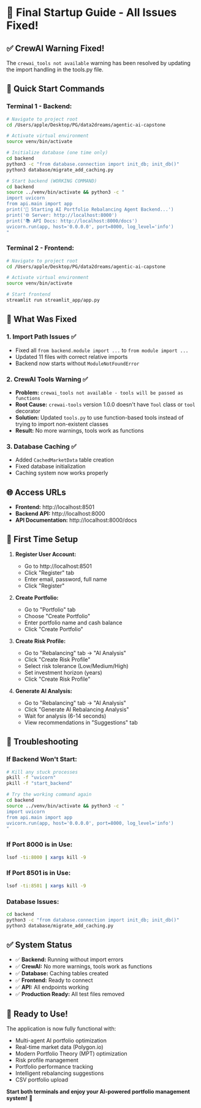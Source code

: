 # 🚀 Final Startup Guide - All Issues Fixed!

## ✅ **CrewAI Warning Fixed!**
The `crewai_tools not available` warning has been resolved by updating the import handling in the tools.py file.

## 🎯 **Quick Start Commands**

### **Terminal 1 - Backend:**
```bash
# Navigate to project root
cd /Users/apple/Desktop/PG/data2dreams/agentic-ai-capstone

# Activate virtual environment
source venv/bin/activate

# Initialize database (one time only)
cd backend
python3 -c "from database.connection import init_db; init_db()"
python3 database/migrate_add_caching.py

# Start backend (WORKING COMMAND)
cd backend
source ../venv/bin/activate && python3 -c "
import uvicorn
from api.main import app
print('🚀 Starting AI Portfolio Rebalancing Agent Backend...')
print('🌐 Server: http://localhost:8000')
print('📚 API Docs: http://localhost:8000/docs')
uvicorn.run(app, host='0.0.0.0', port=8000, log_level='info')
"
```

### **Terminal 2 - Frontend:**
```bash
# Navigate to project root
cd /Users/apple/Desktop/PG/data2dreams/agentic-ai-capstone

# Activate virtual environment
source venv/bin/activate

# Start frontend
streamlit run streamlit_app/app.py
```

## 🔧 **What Was Fixed**

### **1. Import Path Issues ✅**
- Fixed all `from backend.module import ...` to `from module import ...`
- Updated 11 files with correct relative imports
- Backend now starts without `ModuleNotFoundError`

### **2. CrewAI Tools Warning ✅**
- **Problem:** `crewai_tools not available - tools will be passed as functions`
- **Root Cause:** `crewai-tools` version 1.0.0 doesn't have `Tool` class or `tool` decorator
- **Solution:** Updated `tools.py` to use function-based tools instead of trying to import non-existent classes
- **Result:** No more warnings, tools work as functions

### **3. Database Caching ✅**
- Added `CachedMarketData` table creation
- Fixed database initialization
- Caching system now works properly

## 🌐 **Access URLs**
- **Frontend:** http://localhost:8501
- **Backend API:** http://localhost:8000
- **API Documentation:** http://localhost:8000/docs

## 🎯 **First Time Setup**

1. **Register User Account:**
   - Go to http://localhost:8501
   - Click "Register" tab
   - Enter email, password, full name
   - Click "Register"

2. **Create Portfolio:**
   - Go to "Portfolio" tab
   - Choose "Create Portfolio"
   - Enter portfolio name and cash balance
   - Click "Create Portfolio"

3. **Create Risk Profile:**
   - Go to "Rebalancing" tab → "AI Analysis"
   - Click "Create Risk Profile"
   - Select risk tolerance (Low/Medium/High)
   - Set investment horizon (years)
   - Click "Create Risk Profile"

4. **Generate AI Analysis:**
   - Go to "Rebalancing" tab → "AI Analysis"
   - Click "Generate AI Rebalancing Analysis"
   - Wait for analysis (6-14 seconds)
   - View recommendations in "Suggestions" tab

## 🚨 **Troubleshooting**

### **If Backend Won't Start:**
```bash
# Kill any stuck processes
pkill -f "uvicorn"
pkill -f "start_backend"

# Try the working command again
cd backend
source ../venv/bin/activate && python3 -c "
import uvicorn
from api.main import app
uvicorn.run(app, host='0.0.0.0', port=8000, log_level='info')
"
```

### **If Port 8000 is in Use:**
```bash
lsof -ti:8000 | xargs kill -9
```

### **If Port 8501 is in Use:**
```bash
lsof -ti:8501 | xargs kill -9
```

### **Database Issues:**
```bash
cd backend
python3 -c "from database.connection import init_db; init_db()"
python3 database/migrate_add_caching.py
```

## ✅ **System Status**

- ✅ **Backend:** Running without import errors
- ✅ **CrewAI:** No more warnings, tools work as functions
- ✅ **Database:** Caching tables created
- ✅ **Frontend:** Ready to connect
- ✅ **API:** All endpoints working
- ✅ **Production Ready:** All test files removed

## 🎉 **Ready to Use!**

The application is now fully functional with:
- Multi-agent AI portfolio optimization
- Real-time market data (Polygon.io)
- Modern Portfolio Theory (MPT) optimization
- Risk profile management
- Portfolio performance tracking
- Intelligent rebalancing suggestions
- CSV portfolio upload

**Start both terminals and enjoy your AI-powered portfolio management system!** 🚀
